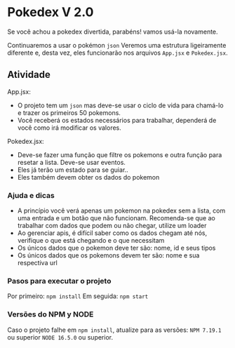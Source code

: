 # Pokedex V 2.0

Se você achou a pokedex divertida, parabéns! vamos usá-la novamente.

Continuaremos a usar o pokémon `json`
Veremos uma estrutura ligeiramente diferente e, desta vez, eles funcionarão nos arquivos `App.jsx` e `Pokedex.jsx`.

## Atividade
App.jsx:
- O projeto tem um `json` mas deve-se usar o ciclo de vida para chamá-lo e trazer os primeiros 50 pokemons.
- Você receberá os estados necessários para trabalhar, dependerá de você como irá modificar os valores. 

Pokedex.jsx:
- Deve-se fazer uma função que filtre os pokemons e outra função para resetar a lista. Deve-se usar eventos.
- Eles já terão um estado para se guiar..
- Eles também devem obter os dados do pokemon

### Ajuda e dicas
- A princípio você verá apenas um pokemon na pokedex sem a lista, com uma entrada e um botão que não funcionam. Recomenda-se que ao trabalhar com dados que podem ou não chegar, utilize um loader
- Ao gerenciar apis, é difícil saber como os dados chegam até nós, verifique o que está chegando e o que necessitam
- Os únicos dados que o pokemon deve ter são: nome, id e seus tipos
- Os únicos dados que os pokemons devem ter são: nome e sua respectiva url


### Pasos para executar o projeto

Por primeiro: `npm install`
Em seguida: `npm start`

### Versões do NPM y NODE
Caso o projeto falhe em `npm install`, atualize para as versões:
`NPM 7.19.1` ou superior
`NODE 16.5.0` ou superior.
